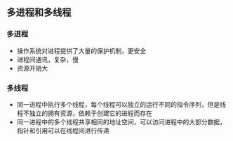 ## 多进程和多线程

### 多进程

* 操作系统对进程提供了大量的保护机制，更安全
* 进程间通讯，复杂，慢
* 资源开销大

### 多线程

* 同一进程中执行多个线程，每个线程可以独立的运行不同的指令序列，但是线程不独立的拥有资源，依赖于创建它的进程而存在
* 同一进程中的多个线程共享相同的地址空间，可以访问进程中的大部分数据，指针和引用可以在线程间进行传递